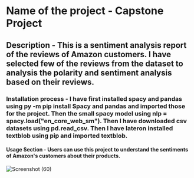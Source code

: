 # Name of the project - Capstone Project
## Description - This is a sentiment analysis report of the reviews of Amazon customers. I have selected few of the reviews from the dataset to analysis the polarity and sentiment analysis based on their reviews. 
### Installation process - I have first installed spacy and pandas using py -m pip install Spacy and pandas and imported those for the project. Then the small spacy model using nlp = spacy.load("en_core_web_sm"). Then I have downloaded csv datasets using pd.read_csv. Then I have lateron installed textblob using pip and imported textblob.
#### Usage Section - Users can use this project to understand the sentiments of Amazon's customers about their products.

![Screenshot (60)](https://github.com/Niamul-Kader/finalCapstone/assets/158100019/54fdcf9e-d398-4cdc-b354-527f650fad6e)

